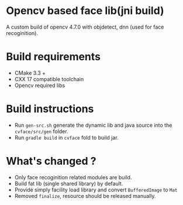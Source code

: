 # Opencv based face lib(jni build)

A custom build of opencv 4.7.0 with objdetect, dnn (used for face recoginition).

# Build requirements

* CMake 3.3 +
* CXX 17 compatible toolchain
* Opencv required libs

# Build instructions
+ Run `gen-src.sh` generate the dynamic lib and java source into the `cvface/src/gen` folder.
+ Run `gradle build` in `cvface` fold to build jar.


# What's changed ?

* Only face recoginition related modules are build.
* Build fat lib (single shared library) by default.
* Provide simply facility load library and convert `BufferedImage` to `Mat`
* Removed `finalize`, resource should be released manually.
